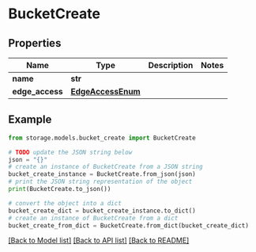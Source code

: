 # BucketCreate


## Properties

Name | Type | Description | Notes
------------ | ------------- | ------------- | -------------
**name** | **str** |  | 
**edge_access** | [**EdgeAccessEnum**](EdgeAccessEnum.md) |  | 

## Example

```python
from storage.models.bucket_create import BucketCreate

# TODO update the JSON string below
json = "{}"
# create an instance of BucketCreate from a JSON string
bucket_create_instance = BucketCreate.from_json(json)
# print the JSON string representation of the object
print(BucketCreate.to_json())

# convert the object into a dict
bucket_create_dict = bucket_create_instance.to_dict()
# create an instance of BucketCreate from a dict
bucket_create_from_dict = BucketCreate.from_dict(bucket_create_dict)
```
[[Back to Model list]](../README.md#documentation-for-models) [[Back to API list]](../README.md#documentation-for-api-endpoints) [[Back to README]](../README.md)


